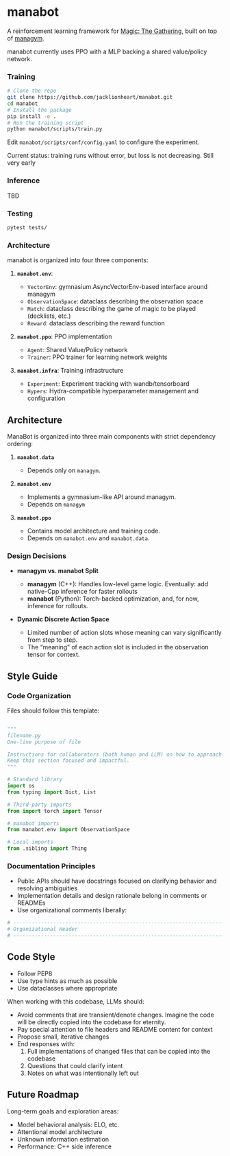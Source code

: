 # manabot

A reinforcement learning framework for [Magic: The Gathering](https://magic.wizards.com/), built on top of [managym](https://github.com/jacklionheart/managym).

manabot currently uses PPO with a MLP backing a shared value/policy network.

### Training

```bash
# Clone the repo
git clone https://github.com/jacklionheart/manabot.git
cd manabot
# Install the package
pip install -e .
# Run the training script
python manabot/scripts/train.py
```

Edit `manabot/scripts/conf/config.yaml` to configure the experiment.

Current status: training runs without error, but loss is not decreasing. Still very early

### Inference

TBD

### Testing

```bash
pytest tests/
```

### Architecture

manabot is organized into four three components:

1. **`manabot.env`**: 
   - `VectorEnv`: gymnasium.AsyncVectorEnv-based interface around managym
   - `ObservationSpace`: dataclass describing the observation space
   - `Match`: dataclass describing the game of magic to be played (decklists, etc.)
   - `Reward`: dataclass describing the reward function

2. **`manabot.ppo`**: PPO implementation  
   - `Agent`: Shared Value/Policy network
   - `Trainer`: PPO trainer for learning network weights

3. **`manabot.infra`**: Training infrastructure
   - `Experiment`: Experiment tracking with wandb/tensorboard
   - `Hypers`: Hydra-compatible hyperparameter management and configuration


## Architecture

ManaBot is organized into three main components with strict dependency ordering:

1. **`manabot.data`**  
   - Depends only on `managym`.  

2. **`manabot.env`**  
   - Implements a gymnasium-like API around managym.  
   - Depends on `managym`  

3. **`manabot.ppo`**  
   - Contains model architecture and training code.  
   - Depends on `manabot.env` and `manabot.data`.

### Design Decisions

- **managym vs. manabot Split**  
  - **managym** (C++): Handles low-level game logic. Eventually: add native-Cpp inference for faster rollouts
  - **manabot** (Python): Torch-backed optimization, and, for now, inference for rollouts.

- **Dynamic Discrete Action Space**  
  - Limited number of action slots whose meaning can vary significantly from step to step.  
  - The “meaning” of each action slot is included in the observation tensor for context.

## Style Guide

### Code Organization

Files should follow this template:

```python

"""
filename.py
One-line purpose of file

Instructions for collaborators (both human and LLM) on how to approach understanding and editing the code.
Keep this section focused and impactful.
"""

# Standard library
import os
from typing import Dict, List

# Third-party imports
from import torch import Tensor

# manabot imports
from manabot.env import ObservationSpace

# Local imports
from .sibling import Thing
```

### Documentation Principles

- Public APIs should have docstrings focused on clarifying behavior and resolving ambiguities
- Implementation details and design rationale belong in comments or READMEs
- Use organizational comments liberally:

```python
# -----------------------------------------------------------------------------
# Organizational Header
# -----------------------------------------------------------------------------
```

## Code Style

- Follow PEP8
- Use type hints as much as possible
- Use dataclasses where appropriate

When working with this codebase, LLMs should:
- Avoid comments that are transient/denote changes. Imagine the code will be directly copied into the codebase for eternity.
- Pay special attention to file headers and README content for context
- Propose small, iterative changes
- End responses with:
  1. Full implementations of changed files that can be copied into the codebase 
  2. Questions that could clarify intent
  3. Notes on what was intentionally left out

## Future Roadmap

Long-term goals and exploration areas:
- Model behavioral analysis: ELO, etc.
- Attentional model architecture
- Unknown information estimation  
- Performance: C++ side inference

